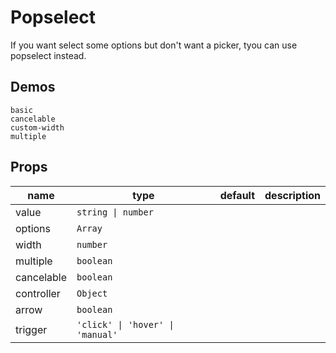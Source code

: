 # Popselect

If you want select some options but don't want a picker, tyou can use popselect instead.

## Demos
```demo
basic
cancelable
custom-width
multiple
```

## Props

|name|type|default|description|
|-|-|-|-|
|value|`string \| number`|||
|options|`Array`|||
|width|`number`|||
|multiple|`boolean`|||
|cancelable|`boolean`|||
|controller|`Object`|||
|arrow|`boolean`|||
|trigger|`'click' \| 'hover' \| 'manual'`|||